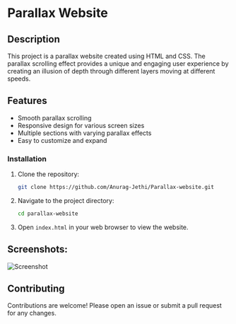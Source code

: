 # Parallax Website

## Description

This project is a parallax website created using HTML and CSS. The parallax scrolling effect provides a unique and engaging user experience by creating an illusion of depth through different layers moving at different speeds.

## Features

- Smooth parallax scrolling
- Responsive design for various screen sizes
- Multiple sections with varying parallax effects
- Easy to customize and expand

### Installation

1. Clone the repository:
    ```sh
    git clone https://github.com/Anurag-Jethi/Parallax-website.git
    ```

2. Navigate to the project directory:
    ```sh
    cd parallax-website
    ```

3. Open `index.html` in your web browser to view the website.

## Screenshots:
![Screenshot](/assets/Parallax%20Website.png)

## Contributing
Contributions are welcome! Please open an issue or submit a pull request for any changes.
